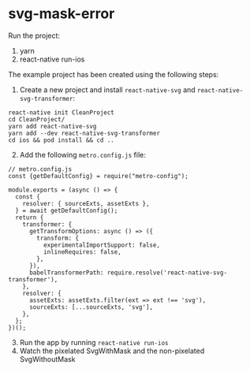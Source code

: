 # svg-mask-error
Run the project:
1. yarn
2. react-native run-ios


The example project has been created using the following steps:

1. Create a new project and install `react-native-svg` and `react-native-svg-transformer`:
```
react-native init CleanProject
cd CleanProject/
yarn add react-native-svg
yarn add --dev react-native-svg-transformer
cd ios && pod install && cd ..
```

2. Add the following `metro.config.js` file:
```
// metro.config.js
const {getDefaultConfig} = require("metro-config");

module.exports = (async () => {
  const {
    resolver: { sourceExts, assetExts },
  } = await getDefaultConfig();
  return {
    transformer: {
      getTransformOptions: async () => ({
        transform: {
          experimentalImportSupport: false,
          inlineRequires: false,
        },
      }),
      babelTransformerPath: require.resolve('react-native-svg-transformer'),
    },
    resolver: {
      assetExts: assetExts.filter(ext => ext !== 'svg'),
      sourceExts: [...sourceExts, 'svg'],
    },
  };
})();
```

3. Run the app by running `react-native run-ios`
4. Watch the pixelated SvgWithMask and the non-pixelated SvgWithoutMask
